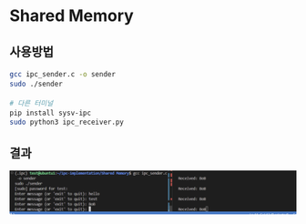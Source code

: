 # Shared Memory
## 사용방법
```bash
gcc ipc_sender.c -o sender
sudo ./sender

# 다른 터미널
pip install sysv-ipc
sudo python3 ipc_receiver.py
```

## 결과
![](./img/image.png)